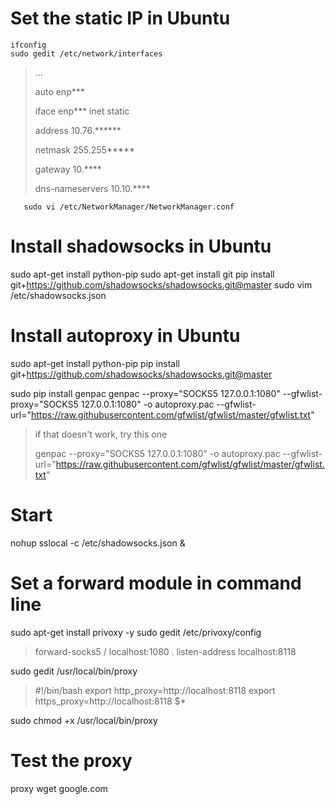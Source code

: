 # Set the static IP in Ubuntu
```shell
ifconfig
sudo gedit /etc/network/interfaces
```
>...
>
>auto enp***
>
>iface enp*** inet static 
>
>address 10.76.******
>
>netmask 255.255*****
>
>gateway 10.****
>
>dns-nameservers 10.10.****

```shell
   sudo vi /etc/NetworkManager/NetworkManager.conf
```
# Install shadowsocks in Ubuntu
sudo apt-get install python-pip
sudo apt-get install git
pip install git+https://github.com/shadowsocks/shadowsocks.git@master
sudo vim /etc/shadowsocks.json 

# Install autoproxy in Ubuntu
sudo apt-get install python-pip
pip install git+https://github.com/shadowsocks/shadowsocks.git@master

sudo pip install genpac
genpac --proxy="SOCKS5 127.0.0.1:1080" --gfwlist-proxy="SOCKS5 127.0.0.1:1080" -o autoproxy.pac --gfwlist-url="https://raw.githubusercontent.com/gfwlist/gfwlist/master/gfwlist.txt"
>if that doesn't work, try this one
>
>genpac --proxy="SOCKS5 127.0.0.1:1080" -o autoproxy.pac --gfwlist-url="https://raw.githubusercontent.com/gfwlist/gfwlist/master/gfwlist.txt"

# Start
nohup sslocal -c /etc/shadowsocks.json &

# Set a forward module in command line
sudo apt-get install privoxy -y
sudo gedit /etc/privoxy/config 
>forward-socks5 / localhost:1080 .
>listen-address localhost:8118

sudo gedit /usr/local/bin/proxy
>#!/bin/bash
>export http_proxy=http://localhost:8118
>export https_proxy=http://localhost:8118
>$*

sudo chmod +x /usr/local/bin/proxy 

# Test the proxy
proxy wget google.com

